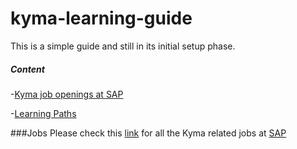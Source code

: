 # kyma-learning-guide
This is a simple guide and still in its initial setup phase.

##### Content
-[Kyma job openings at SAP](#Jobs)

-[Learning Paths](./Learning-Paths.md)



###Jobs
Please check this [link](https://jobs.sap.com/search/?createNewAlert=false&q=%23kymaopensource&optionsFacetsDD_department=&optionsFacetsDD_customfield3=&optionsFacetsDD_country=&locationsearch=) for all the Kyma related jobs at [SAP](https://www.sap.com/about/careers.html)
